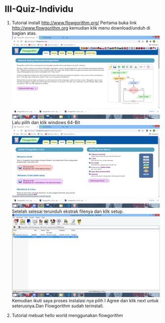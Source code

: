 # III-Quiz-Individu
1. Tutorial install http://www.flowgorithm.org/
Pertama buka link http://www.flowgorithm.org kemudian klik menu download/unduh di bagian atas.
![image](https://github.com/IsmedQalyubi/III-Quiz-Individu/blob/main/Screenshot%20(39).png) 
Lalu pilih dan klik windows 64-Bit
![image](https://github.com/IsmedQalyubi/III-Quiz-Individu/blob/main/Screenshot%20(40).png)
Setelah selesai terunduh ekstrak filenya dan klik setup.
![image](https://github.com/IsmedQalyubi/III-Quiz-Individu/blob/main/Screenshot%20(41).png) 
Kemudian ikuti saya proses instalasi nya pilih I Agree dan klik next untuk seterusnya.Dan Flowgorithm sudah terinstall. 

2. Tutorial mebuat hello world menggunakan flowgorithm

